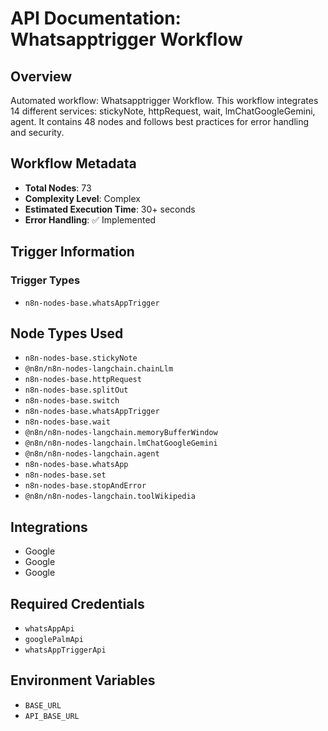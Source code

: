 # API Documentation: Whatsapptrigger Workflow

## Overview
Automated workflow: Whatsapptrigger Workflow. This workflow integrates 14 different services: stickyNote, httpRequest, wait, lmChatGoogleGemini, agent. It contains 48 nodes and follows best practices for error handling and security.

## Workflow Metadata
- **Total Nodes**: 73
- **Complexity Level**: Complex
- **Estimated Execution Time**: 30+ seconds
- **Error Handling**: ✅ Implemented

## Trigger Information
### Trigger Types
- `n8n-nodes-base.whatsAppTrigger`

## Node Types Used
- `n8n-nodes-base.stickyNote`
- `@n8n/n8n-nodes-langchain.chainLlm`
- `n8n-nodes-base.httpRequest`
- `n8n-nodes-base.splitOut`
- `n8n-nodes-base.switch`
- `n8n-nodes-base.whatsAppTrigger`
- `n8n-nodes-base.wait`
- `@n8n/n8n-nodes-langchain.memoryBufferWindow`
- `@n8n/n8n-nodes-langchain.lmChatGoogleGemini`
- `@n8n/n8n-nodes-langchain.agent`
- `n8n-nodes-base.whatsApp`
- `n8n-nodes-base.set`
- `n8n-nodes-base.stopAndError`
- `@n8n/n8n-nodes-langchain.toolWikipedia`

## Integrations
- Google
- Google
- Google

## Required Credentials
- `whatsAppApi`
- `googlePalmApi`
- `whatsAppTriggerApi`

## Environment Variables
- `BASE_URL`
- `API_BASE_URL`
